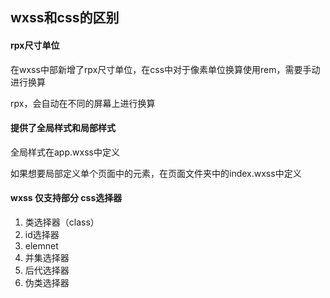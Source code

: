 ## wxss和css的区别

#### rpx尺寸单位
在wxss中部新增了rpx尺寸单位，在css中对于像素单位换算使用rem，需要手动进行换算

rpx，会自动在不同的屏幕上进行换算

#### 提供了全局样式和局部样式

全局样式在app.wxss中定义

如果想要局部定义单个页面中的元素，在页面文件夹中的index.wxss中定义

#### wxss 仅支持部分 css选择器

1. 类选择器（class）
2. id选择器
3. elemnet
4. 并集选择器
5. 后代选择器
6. 伪类选择器